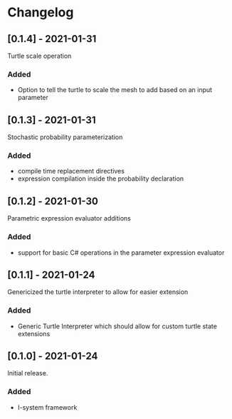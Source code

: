 # Changelog

## [0.1.4] - 2021-01-31

Turtle scale operation

### Added

- Option to tell the turtle to scale the mesh to add based on an input parameter

## [0.1.3] - 2021-01-31

Stochastic probability parameterization

### Added

- compile time replacement directives
- expression compilation inside the probability declaration

## [0.1.2] - 2021-01-30

Parametric expression evaluator additions

### Added

- support for basic C# operations in the parameter expression evaluator

## [0.1.1] - 2021-01-24

Genericized the turtle interpreter to allow for easier extension

### Added

- Generic Turtle Interpreter which should allow for custom turtle state extensions

## [0.1.0] - 2021-01-24

Initial release.

### Added

- l-system framework

